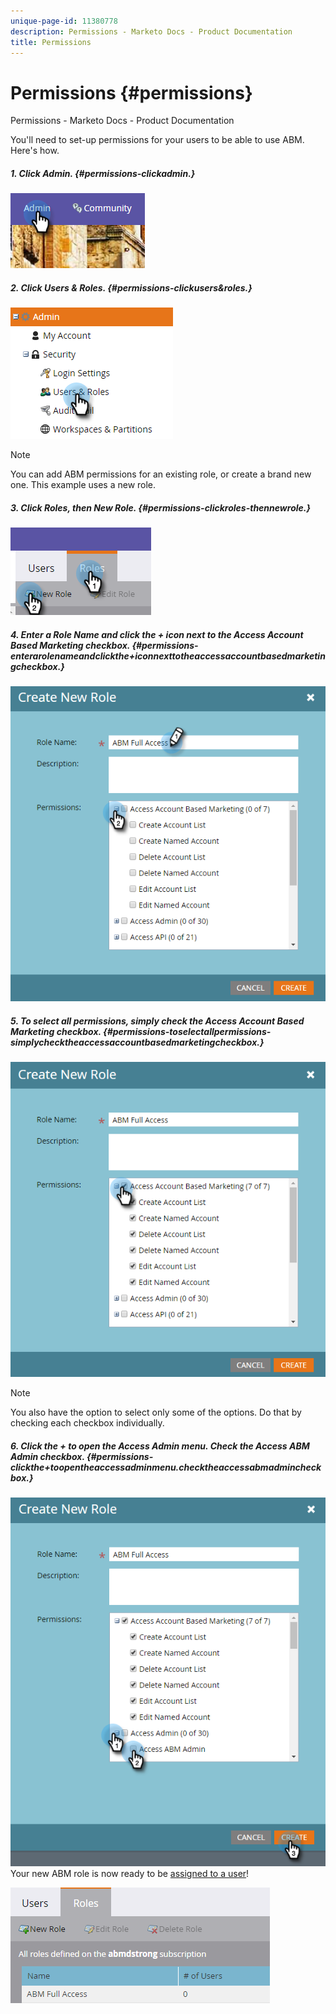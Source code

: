 ```yaml
---
unique-page-id: 11380778
description: Permissions - Marketo Docs - Product Documentation
title: Permissions
---
```


# Permissions {#permissions}

Permissions - Marketo Docs - Product Documentation

You'll need to set-up permissions for your users to be able to use ABM. Here's how.

##### 1. Click Admin. {#permissions-clickadmin.}

![](assets/one-2.png)

##### 2. Click Users & Roles. {#permissions-clickusers&roles.}

![](assets/two-2.png)

>[!NOTE]
>
>You can add ABM permissions for an existing role, or create a brand new one. This example uses a new role.

##### 3. Click Roles, then New Role. {#permissions-clickroles-thennewrole.}

![](assets/three-2.png)

##### 4. Enter a Role Name and click the + icon next to the Access Account Based Marketing checkbox. {#permissions-enterarolenameandclickthe+iconnexttotheaccessaccountbasedmarketingcheckbox.}

![](assets/four-1.png)

##### 5. To select *all* permissions, simply check the Access Account Based Marketing checkbox. {#permissions-toselectallpermissions-simplychecktheaccessaccountbasedmarketingcheckbox.}

![](assets/five-1.png)

>[!NOTE]
>
>You also have the option to select only some of the options. Do that by checking each checkbox individually.

##### 6. Click the + to open the Access Admin menu. Check the Access ABM Admin checkbox. {#permissions-clickthe+toopentheaccessadminmenu.checktheaccessabmadmincheckbox.}

![](assets/six-1.png)   
Your new ABM role is now ready to be [assigned to a user](http://docs.marketo.com/display/public/DOCS/Managing+User+Roles+and+Permissions#ManagingUserRolesandPermissions-AssignRolestoaUser)!

![](assets/seven.png)

